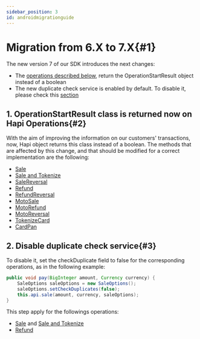 ```yaml
---
sidebar_position: 3
id: androidmigrationguide
---
```


# Migration from 6.X to 7.X{#1}
The new version 7 of our SDK introduces the next changes: 
- The [operations described below](androidmigrationguide.md#2), return the OperationStartResult object instead of a boolean
- The new duplicate check service is enabled by default. To disable it, please check this [section](androidmigrationguide.md#3) 

## 1. OperationStartResult class is returned now on Hapi Operations{#2}

With the aim of improving the information on our customers' transactions, now, Hapi object returns this class instead of a boolean. The methods that are affected by this change, and that should be modified for a correct implementation are the following:

- [Sale](androidtransactions.md#2)
- [Sale and Tokenize](androidtransactions.md#3)
- [SaleReversal](androidtransactions.md#4)
- [Refund](androidtransactions.md#5)
- [RefundReversal](androidtransactions.md#6)
- [MotoSale](androidtransactions.md#7)
- [MotoRefund](androidtransactions.md#8)
- [MotoReversal](androidtransactions.md#9)
- [TokenizeCard](androidtransactions.md#12)
- [CardPan](androidtransactions.md#13)


## 2. Disable duplicate check service{#3}

To disable it, set the checkDuplicate field to false for the corresponding operations, as in the following example: 

```java
public void pay(BigInteger amount, Currency currency) {
	SaleOptions saleOptions = new SaleOptions();
	saleOptions.setCheckDuplicates(false);
	this.api.sale(amount, currency, saleOptions);
}
```
This step apply for the followings operations: 
- [Sale](androidtransactions.md#2) and [Sale and Tokenize](androidtransactions.md#3)
- [Refund](androidtransactions.md#5)